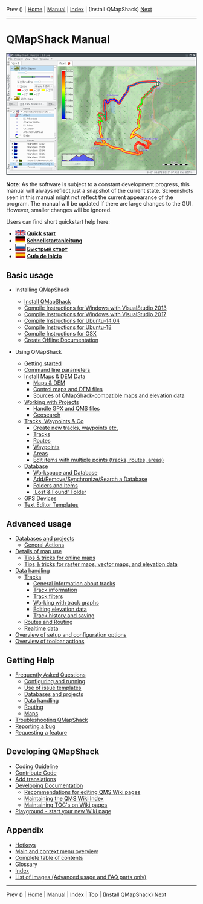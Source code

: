 Prev () | [Home](Home) | [Manual](DocMain) | [Index](AxAdvIndex) | (Install QMapShack) [Next](DocGetQMapShack)
- - -

# QMapShack Manual

![start](images/maproom1.png)

**Note**: As the software is subject to a constant development progress, this manual will
always reflect just a snapshot of the current state. Screenshots seen in this manual might 
not reflect the current appearance of the program. The manual will be updated if there are 
large changes to the GUI. However, smaller changes will be ignored. 

Users can find short quickstart help here:

* ![UK flag](images/DocGettingStarted/FlagUk.jpg)  [__Quick start__](DocQuickStartEnglish "English quickstart description")
* ![German flag](images/DocGettingStarted/FlagDe.jpg)  [__Schnellstartanleitung__](DocQuickStartGerman "German quickstart description")
* ![Russian flag](images/DocGettingStarted/FlagRu.jpg)  [__Быстрый старт__](DocQuickStartRussian "Russian quickstart description")
* ![Spanish flag](images/DocGettingStarted/FlagEs.jpg)  [__Guía de Inicio__](DocQuickStartSpanish "Spanish quickstart description")

## Basic usage

* Installing QMapShack

    * [Install QMapShack](DocGetQMapShack)
    * [Compile Instructions for Windows with VisualStudio 2013](BuildWindowsVisualStudio2013)
    * [Compile Instructions for Windows with VisualStudio 2017](BuildWindowsVisualStudio)
    * [Compile Instructions for Ubuntu-14.04](Ubuntu-14.04-HowTo)
    * [Compile Instructions for Ubuntu-18](Ubuntu-18-HowTo)
    * [Compile Instructions for OSX](BuildOSX)
    * [Create Offline Documentation](OfflineDocumentation)

* Using QMapShack

    * [Getting started](DocGettingStarted)
    * [Command line parameters](DocCmdOptions)
    * [Install Maps & DEM Data](DocInstallMapDem)
        * [Maps & DEM](DocBasicsMapDem)
        * [Control maps and DEM files](DocControlMapDem)   
        * [Sources of QMapShack-compatible maps and elevation data](DocMapDemSources)
    * [Working with Projects](DocWorkingWithProjects)
        * [Handle GPX and QMS files](DocHandleGpxFiles)
        * [Geosearch](DocSearchGoogle)
    * [Tracks, Waypoints & Co](DocGisItems)
        * [Create new tracks, waypoints etc.](DocGisItemsNew)
        * [Tracks](DocGisItemsTrk2)
        * [Routes](DocGisItemsRte)
        * [Waypoints](DocGisItemsWpt)
        * [Areas](DocGisItemsArea)
        * [Edit items with multiple points (tracks, routes, areas)](DocGisItemsEditMultiple)
    * [Database](DocGisDatabase)
        * [Workspace and Database](DocGisDatabaseWorkspaceDatabase)
        * [Add/Remove/Synchronize/Search a Database](DocGisDatabaseAddRemove)
        * [Folders and Items](DocGisDatabaseFoldersItems)
        * ['Lost & Found' Folder](DocGisDatabaseLostFound)
    * [GPS Devices](DocGisDevices)
    * [Text Editor Templates](DocGisTemplates)

## Advanced usage

* [Databases and projects](AdvProjects)
    * [General Actions](AdvProjActions)
* [Details of map use](AdvMapDetails)
    * [Tips & tricks for online maps](DocMapsTipsOnline)
    * [Tips & tricks for raster maps, vector maps, and elevation data](DocMapsTipsRasterDEM)    
* [Data handling](AdvDataHandling)    
    * [Tracks](AdvTracks)    
        * [General information about tracks](AdvTrkGeneral)
        * [Track information](AdvTrkInfo)
        * [Track filters](AdvTrkFilters)
        * [Working with track graphs](AdvTrkGraphs)
        * [Editing elevation data](AdvTrkElevation)  
        * [Track history and saving](AdvTrkHist)        
    * [Routes and Routing](AdvRoutes)
    * [Realtime data](AdvRealtime)
* [Overview of setup and configuration options](AdvSetup)     
* [Overview of toolbar actions](AdvToolbarAct)  
       
## Getting Help

* [Frequently Asked Questions](DocFaq)
    * [Configuring and running](DocFaqConfig)
    * [Use of issue templates](DocFaqProjectSite)
    * [Databases and projects](DocFaqData)
    * [Data handling](DocFaqHandling)
    * [Routing](DocFaqRouting)
    * [Maps](DocFaqMaps)
* [Troubleshooting QMapShack](TroubleShooting)
* [Reporting a bug](ReportBugs)
* [Requesting a feature](RequestFeatures)

## Developing QMapShack

* [Coding Guideline](DeveloperCodingGuideline)
* [Contribute Code](DeveloperCommitCode)
* [Add translations](DeveloperTranslate)
* [Developing Documentation](DevelopingDocumentation)
    * [Recommendations for editing QMS Wiki pages](AxMaintainAutoPages)
    * [Maintaining the QMS Wiki Index](AxMaintainIndex)
    * [Maintaining TOC's on Wiki pages](AxMaintainPageTOC)
* [Playground - start your new Wiki page](DocPlayground)

## Appendix

* [Hotkeys](AxHotkeys) 
* [Main and context menu overview](AxMenuStructure)
* [Complete table of contents](AxAdvToc)
* [Glossary](AxGlossary)
* [Index](AxAdvIndex)
* [List of images (Advanced usage and FAQ parts only)](AxWikiImages)
    
- - -
Prev () | [Home](Home) | [Manual](DocMain) | [Index](AxAdvIndex) | [Top](#) | (Install QMapShack) [Next](DocGetQMapShack)
